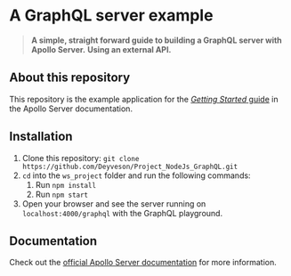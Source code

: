 # A GraphQL server example

>  **A simple, straight forward guide to building a GraphQL server with Apollo Server.**
>  **Using an external API.**

## About this repository

This repository is the example application for the [_Getting Started_ guide](https://www.apollographql.com/docs/apollo-server/v2/getting-started.html) in the Apollo Server documentation.

## Installation

1. Clone this repository: `git clone https://github.com/Deyveson/Project_NodeJs_GraphQL.git`
2. `cd` into the `ws_project` folder and run the following commands:
    1. Run `npm install`
    2. Run `npm start`
3. Open your browser and see the server running on `localhost:4000/graphql` with the GraphQL playground.

## Documentation

Check out the [official Apollo Server documentation](https://www.apollographql.com/docs/apollo-server/v2/) for more information.
